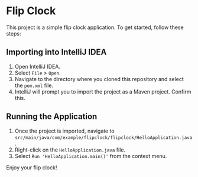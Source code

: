 # Flip Clock

This project is a simple flip clock application. To get started, follow these steps:

## Importing into IntelliJ IDEA

1.  Open IntelliJ IDEA.
2.  Select `File` > `Open`.
3.  Navigate to the directory where you cloned this repository and select the `pom.xml` file.
4.  IntelliJ will prompt you to import the project as a Maven project. Confirm this.

## Running the Application

1.  Once the project is imported, navigate to `src/main/java/com/example/flipclock/flipclock/HelloApplication.java`.
2.  Right-click on the `HelloApplication.java` file.
3.  Select `Run 'HelloApplication.main()'` from the context menu.

Enjoy your flip clock! 